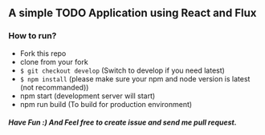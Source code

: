 ## A simple TODO Application using React and Flux

### How to run?
- Fork this repo
- clone from your fork
- `$ git checkout develop` (Switch to develop if you need latest)
- `$ npm install` (please make sure your npm and node version is latest (not recommanded))
- npm start (development server will start)
- npm run build (To build for production environment)

##### Have Fun :) And Feel free to create issue and send me pull request.